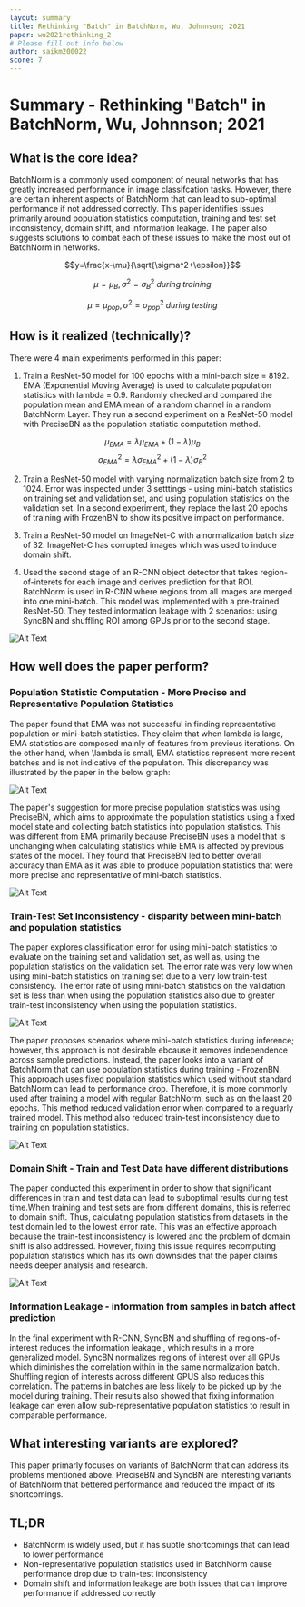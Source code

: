 ```yaml
---
layout: summary
title: Rethinking "Batch" in BatchNorm, Wu, Johnnson; 2021
paper: wu2021rethinking_2
# Please fill out info below
author: saikm200022
score: 7
---
```


# **Summary - Rethinking "Batch" in BatchNorm, Wu, Johnnson; 2021**

## What is the core idea?

BatchNorm is a commonly used component of neural networks that has greatly increased performance in image classifcation tasks. However, there are certain inherent aspects of BatchNorm that can lead to sub-optimal performance if not addressed correctly. This paper identifies issues primarily around population statistics computation,  training and test set inconsistency, domain shift, and information leakage. The paper also suggests solutions to combat each of these issues to make the most out of BatchNorm in networks.

$$y=\frac{x-\mu}{\sqrt{\sigma^2+\epsilon}}$$

$$\mu = \mu_B, \sigma^2 = \sigma_B^2 \; during\;training$$

$$\mu = \mu_{pop}, \sigma^2 = \sigma_{pop}^2\; during\;testing$$

## How is it realized (technically)?

There were 4 main experiments performed in this paper:

1. Train a ResNet-50 model for 100 epochs with a mini-batch size = 8192. EMA (Exponential Moving Average) is used to calculate population statistics with lambda = 0.9. Randomly checked and compared the population mean and EMA mean of a random channel in a random BatchNorm Layer. They run a second experiment on a ResNet-50 model with PreciseBN as the population statistic computation method. 


$$\mu_{EMA} = \lambda\mu_{EMA} + (1 - \lambda)\mu_{B}$$
$$\sigma_{EMA}^2 = \lambda\sigma_{EMA}^2 + (1 - \lambda)\sigma_{B}^2$$


2. Train a ResNet-50 model with varying normalization batch size from 2 to 1024. Error was inspected under 3 setttings - using mini-batch statistics on training set and validation set, and using population statistics on the validation set. In a second experiment, they replace the last 20 epochs of training with FrozenBN to show its positive impact on performance.

3. Train a ResNet-50 model on ImageNet-C with a normalization batch size of 32. ImageNet-C has corrupted images which was used to induce domain shift. 

4. Used the second stage of an R-CNN object detector that takes region-of-interets for each image and derives prediction for that ROI. BatchNorm is used in R-CNN where regions from all images are merged into one mini-batch. This model was implemented with a pre-trained ResNet-50. They tested information leakage with 2 scenarios: using SyncBN and shuffling ROI among GPUs prior to the second stage. 

![Alt Text](wu2021_1g.PNG)

## How well does the paper perform?

### **Population Statistic Computation - More Precise and Representative Population Statistics**

The paper found that EMA was not successful in finding representative population or mini-batch statistics. They claim that when lambda is large, EMA statistics are composed mainly of features from previous iterations. On the other hand, when \lambda is small, EMA statistics represent more recent batches and is not indicative of the population. This discrepancy was illustrated by the paper in the below graph:

![Alt Text](wu2021_1a.PNG)

The paper's suggestion for more precise population statistics was using PreciseBN, which aims to approximate the population statistics using a fixed model state and collecting batch statistics into population statistics. This was different from EMA primarily because PreciseBN uses a model that is unchanging when calculating statistics while EMA is affected by previous states of the model. They found that PreciseBN led to better overall accuracy than EMA as it was able to produce population statistics that were more precise and representative of mini-batch statistics. 

![Alt Text](wu2021_1h.PNG)

### **Train-Test Set Inconsistency - disparity between mini-batch and population statistics**

The paper explores classification error for using mini-batch statistics to evaluate on the training set and validation set, as well as, using the population statistics on the validation set. The error rate was very low when using mini-batch statistics on training set due to a very low train-test consistency. The error rate of using mini-batch statistics on the validation set is less than when using the population statistics also due to greater train-test inconsistency when using the population statistics.

![Alt Text](wu2021_1d.PNG)

The paper proposes scenarios where mini-batch statistics during inference; however, this approach is not desirable ebcause it removes independence across sample predictions. Instead, the paper looks into a variant of BatchNorm that can use population statistics during training - FrozenBN. This approach uses fixed population statistics which used without standard BatchNorm can lead to performance drop. Therefore, it is more commonly used after training a model with regular BatchNorm, such as on the laast 20 epochs. This method reduced validation error when compared to a reguarly trained model. This method also reduced train-test inconsistency due to training on population statistics.

![Alt Text](wu2021_1i.PNG)

### **Domain Shift - Train and Test Data have different distributions**

The paper conducted this experiment in order to show that significant differences in train and test data can lead to suboptimal results during test time.When training and test sets are from different domains, this is referred to domain shift. Thus, calculating population statistics from datasets in the test domain led to the lowest error rate. This was an effective approach because the train-test inconsistency is lowered and the problem of domain shift is also addressed. However, fixing this issue requires recomputing population statistics which has its own downsides that the paper claims needs deeper analysis and research.

![Alt Text](wu2021_1e.PNG)

### **Information Leakage - information from samples in batch affect prediction**

In the final experiment with R-CNN, SyncBN and shuffling of regions-of-interest reduces the information leakage , which results in a more generalized model. SyncBN normalizes regions of interest over all GPUs which diminishes the correlation within in the same normalization batch. Shuffling region of interests across different GPUS also reduces this correlation. The patterns in batches are less likely to be picked up by the model during training. Their results also showed that fixing information leakage can even allow sub-representative population statistics to result in comparable performance.

## What interesting variants are explored?

This paper primarly focuses on variants of BatchNorm that can address its problems mentioned above. PreciseBN and SyncBN are interesting variants of BatchNorm that bettered performance and reduced the impact of its shortcomings. 

## TL;DR
* BatchNorm is widely used, but it has subtle shortcomings that can lead to lower performance
* Non-representative population statistics used in BatchNorm cause performance drop due to train-test inconsistency
* Domain shift and information leakage are both issues that can improve performance if addressed correctly

